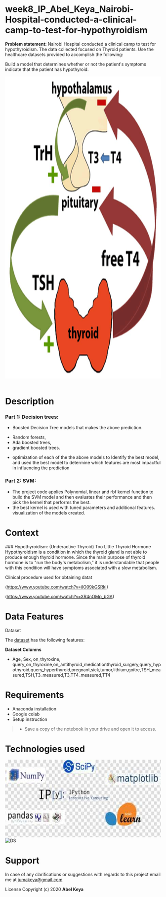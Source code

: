 # week8_IP_Abel_Keya_Nairobi-Hospital-conducted-a-clinical-camp-to-test-for-hypothyroidism

**Problem statement:** Nairobi Hospital conducted a clinical camp to test for hypothyroidism. The data collected focused on Thyroid patients. Use the healthcare datasets provided to accomplish the following:  

Build a model that determines whether or not the patient's symptoms indicate that the patient has hypothyroid.

<p alignment="center">
   <img src="thyroidfunction.gif" width="850" height="975" align="center">
  
  <img src="thyroidreg2..jpeg" width="0" height="0" align="center">
  </p>

# Description

### Part 1: Decision trees:

- Boosted Decision Tree models that makes the above prediction. 
* Random forests,
* Ada boosted trees,
* gradient boosted trees.
- optimization of each of the the above models to Identify the best model, and used the best model to determine which features are most impactful in influencing the prediction

### Part 2: SVM:

- The project code applies Polynomial, linear and rbf kernel function to build the SVM model and then evaluates their performance and then  pick the kernel that performs the best. 
- the best kernel is  used with tuned parameters and  additional features. 
visualization of  the models created. 

# Context
<p>
### Hypothyroidism: (Underactive Thyroid) Too Little Thyroid Hormone
Hypothyroidism is a condition in which the thyroid gland is not able to produce enough thyroid hormone. Since the main purpose of thyroid hormone is to "run the body's metabolism," it is understandable that people with this condition will have symptoms associated with a slow metabolism.
   </p>
   Clinical procedure used for obtaining datat
 
 (https://www.youtube.com/watch?v=iIO09kGSRkI)
  
 (https://www.youtube.com/watch?v=XR4nOMp_bGA)

# Data Features
Dataset

The [dataset](https://github.com/abel-keya/week8_IP_Abel_Keya_Nairobi-Hospital-conducted-a-clinical-camp-to-test-for-hypothyroidism/blob/master/hypothyroid.csv) has the following features:

**Dataset Columns**
* Age, Sex, on_thyroxine, query_on_thyroxine,on_antithyroid_medicationthyroid_surgery,query_hypothyroid,query_hyperthyroid,pregnant,sick,tumor,lithium,goitre,TSH_measured,TSH,T3_measured,T3,TT4_measured,TT4

# Requirements
* Anaconda installation
* Google colab
* Setup instruction
> * Save a copy of the notebook in your drive and open it to access.
# Technologies used
<p>
  <img src="tech4.jpg" width="850" height="250" align="center" alt="DS" title="Requirements" />
  <img src="tech1..png" width="0" height="0" align="center" alt="DS" title="Requirements" />
</p>

# Support
In case of any clarifications or suggestions with regards to this project email me at jumakeya@gmail.com

License
Copyright (c) 2020 **Abel Keya**
